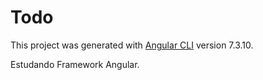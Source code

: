 # Todo

This project was generated with [Angular CLI](https://github.com/angular/angular-cli) version 7.3.10.

Estudando Framework Angular.

